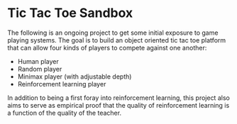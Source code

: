 Tic Tac Toe Sandbox
===================

The following is an ongoing project to get some initial exposure to game
playing systems. The goal is to build an object oriented tic tac toe
platform that can allow four kinds of players to compete against one
another:
* Human player
* Random player
* Minimax player (with adjustable depth)
* Reinforcement learning player

In addition to being a first foray into reinforcement learning, this
project also aims to serve as empirical proof that the quality of
reinforcement learning is a function of the quality of the teacher.
